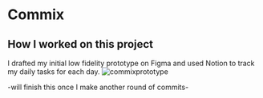 # Commix
## How I worked on this project
I drafted my initial low fidelity prototype on Figma and used Notion to track my daily tasks for each day.
![commixprototype](https://github.com/user-attachments/assets/4c0d4aa5-72b1-4e5a-b5dc-738dacd569bf)

-will finish this once I make another round of commits-
